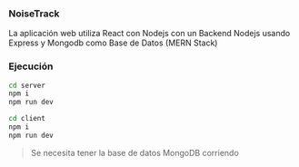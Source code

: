 ### NoiseTrack

La aplicación web utiliza React con Nodejs con un Backend Nodejs usando Express y Mongodb como Base de Datos (MERN Stack)

### Ejecución

```sh
cd server
npm i
npm run dev
```

```sh
cd client
npm i
npm run dev
```

> Se necesita tener la base de datos MongoDB corriendo